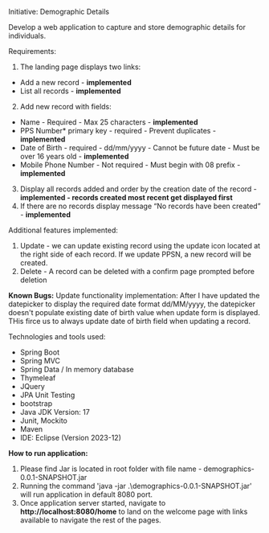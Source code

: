 Initiative: Demographic Details
   
Develop a web application to capture and store demographic details for individuals.

Requirements:
1. The landing page displays two links:
 - Add a new record - **implemented**
 - List all records - **implemented**
2. Add new record with fields:
- Name - Required - Max 25 characters - **implemented**
- PPS Number* primary key - required - Prevent duplicates - **implemented** 
- Date of Birth - required - dd/mm/yyyy - Cannot be future date - Must be over 16 years old - **implemented**
- Mobile Phone Number - Not required - Must begin with 08 prefix - **implemented**
3. Display all records added and order by the creation date of the record - **implemented - records created most recent get displayed first**
4. If there are no records display message “No records have been created” - **implemented**

Additional features implemented:
  1. Update - we can update existing record using the update icon located at the right side of each record. If we update PPSN, a new record will be created.
  2. Delete - A record can be deleted with a confirm page prompted before deletion

**Known Bugs:**
Update functionality implementation: After I have updated the datepicker to display the required date format dd/MM/yyyy, the datepicker doesn't populate existing 
date of birth value when update form is displayed. THis firce us to always update date of birth field when updating a record.

Technologies and tools used:
 - Spring Boot
 - Spring MVC
 - Spring Data / In memory database
 - Thymeleaf
 - JQuery
 - JPA Unit Testing
 - bootstrap
 - Java JDK Version: 17
 - Junit, Mockito
 - Maven
 - IDE: Eclipse (Version 2023-12)

**How to run application:**
1. Please find Jar is located in root folder with file name - demographics-0.0.1-SNAPSHOT.jar
2. Running the command 'java -jar .\demographics-0.0.1-SNAPSHOT.jar' will run application in default 8080 port.
3. Once application server started, navigate to **http://localhost:8080/home** to land on the welcome page with links available to navigate the rest of the pages.


